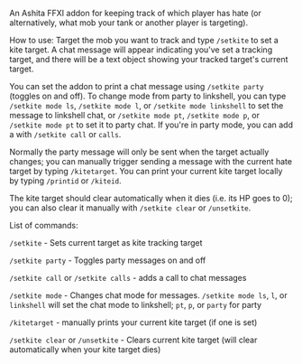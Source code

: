 An Ashita FFXI addon for keeping track of which player has hate (or alternatively, what mob your tank or another player is targeting).

How to use: Target the mob you want to track and type `/setkite` to set a kite target. A chat message will appear indicating you've set a tracking target, and there will be a text object showing your tracked target's current target.

You can set the addon to print a chat message using `/setkite party` (toggles on and off). To change mode from party to linkshell, you can type `/setkite mode ls`, `/setkite mode l`, or `/setkite mode linkshell` to set the message to linkshell chat, or `/setkite mode pt`, `/setkite mode p`, or `/setkite mode pt` to set it to party chat. If you're in party mode, you can add a <call21> with `/setkite call` or `calls`. 

Normally the party message will only be sent when the target actually changes; you can manually trigger sending a message with the current hate target by typing `/kitetarget`. You can print your current kite target locally by typing `/printid` or `/kiteid`.

The kite target should clear automatically when it dies (i.e. its HP goes to 0); you can also clear it manually with `/setkite clear` or `/unsetkite`.

List of commands:

`/setkite` - Sets current target as kite tracking target

`/setkite party` - Toggles party messages on and off

`/setkite call` or `/setkite calls` - adds a call to chat messages

`/setkite mode` - Changes chat mode for messages. `/setkite mode ls`, `l`, or `linkshell` will set the chat mode to linkshell; `pt`, `p`, or `party` for party

`/kitetarget` - manually prints your current kite target (if one is set)

`/setkite clear` or `/unsetkite` - Clears current kite target (will clear automatically when your kite target dies)
